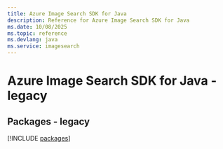 ```yaml
---
title: Azure Image Search SDK for Java
description: Reference for Azure Image Search SDK for Java
ms.date: 10/08/2025
ms.topic: reference
ms.devlang: java
ms.service: imagesearch
---
```

# Azure Image Search SDK for Java - legacy
## Packages - legacy
[!INCLUDE [packages](image-search-index.md)]